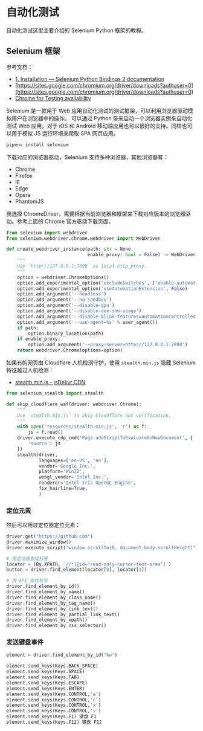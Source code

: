 
# 自动化测试
自动化测试这里主要介绍的 Selenium Python 框架的教程。

## Selenium 框架
参考文档：

- [1. Installation — Selenium Python Bindings 2 documentation](https://selenium-python.readthedocs.io/installation.html)
- [https://sites.google.com/chromium.org/driver/downloads?authuser=0](https://sites.google.com/chromium.org/driver/downloads?authuser=0)
- [Chrome for Testing availability](https://googlechromelabs.github.io/chrome-for-testing/)

Selenium 是一款用于 Web 应用自动化测试的测试框架，可以利用浏览器驱动模拟用户在浏览器中的操作。
可以通过 Python 带来启动一个浏览器实例来自动化测试 Web 应用，对于 iOS 和 Android 移动端应用也可以很好的支持。同样也可以用于模拟 JS 运行环境来爬取 SPA 网页应用。
```bash
pipenv install selenium
```
下载对应的浏览器驱动，Selenium 支持多种浏览器，其他浏览器有：

- Chrome
- Firefox
- IE
- Edge
- Opera
- PhantomJS

我选择 ChromeDriver，需要根据当前浏览器和框架来下载对应版本的浏览器驱动。参考上面的 Chrome 官方驱动下载页面。
```python
from selenium import webdriver
from selenium.webdriver.chrome.webdriver import WebDriver

def create_webdriver_instance(path: str = None,
                              enable_proxy: bool = False) -> WebDriver:
    """
    Use `http://127.0.0.1:7890` as local http_proxy.
    """
    option = webdriver.ChromeOptions()
    option.add_experimental_option('excludeSwitches', ['enable-automation'])
    option.add_experimental_option('useAutomationExtension', False)
    option.add_argument('--headless')
    option.add_argument('--no-sandbox')
    option.add_argument('--disable-gpu')
    option.add_argument('--disable-dev-shm-usage')
    option.add_argument('--disable-blink-features=AutomationControlled')
    option.add_argument('--use-agent=%s' % user_agent())
    if path:
        option.binary_location(path)
    if enable_proxy:
        option.add_argument('--proxy-server=http://127.0.0.1:7890')
    return webdriver.Chrome(options=option)
```
如果有的网页由 Cloudflare 人机检测守护，使用 `stealth.min.js` 隐藏 Selenium 特征越过人机检测：

- [stealth.min.js - jsDelivr CDN](https://cdn.jsdelivr.net/gh/requireCool/stealth.min.js/stealth.min.js)
```python
from selenium_stealth import stealth

def skip_cloudflare_waf(driver: webdriver.Chrome):
    """
    Use `stealth.min.js` to skip Cloudflare bot verification.
    """
    with open('resources/stealth.min.js', 'r') as f:
        js = f.read()
    driver.execute_cdp_cmd('Page.addScriptToEvaluateOnNewDocument', {
        'source': js
    })
    stealth(driver,
            languages=['en-US', 'en'],
            vendor='Google Inc.',
            platform='Win32',
            webgl_vendor='Intel Inc.',
            renderer='Intel Iris OpenGL Engine',
            fix_hairline=True,
            )
```

### 定位元素
然后可以用过定位器定位元素：
```python
driver.get("https://github.com")
driver.maximize_window()
driver.execute_script("window.scrollTo(0, document.body.scrollHeight)")

# 用定位器查找标签
locator = (By.XPATH, '//*[@id="read-only-cursor-text-area"]')
button = driver.find_element(locator[0], locator[1])

# 用 API 查找标签
driver.find_element_by_id()
driver.find_element_by_name()
driver.find_element_by_class_name()
driver.find_element_by_tag_name()
driver.find_element_by_link_text()
driver.find_element_by_partial_link_text()
driver.find_element_by_xpath()
driver.find_element_by_css_selector()
```

### 发送键盘事件
```python
element = driver.find_element_by_id("kw")

element.send_keys(Keys.BACK_SPACE)
element.send_keys(Keys.SPACE)
element.send_keys(Keys.TAB)
element.send_keys(Keys.ESCAPE)
element.send_keys(Keys.ENTER)
element.send_keys(Keys.CONTROL,'a')
element.send_keys(Keys.CONTROL,'c')
element.send_keys(Keys.CONTROL,'x')
element.send_keys(Keys.CONTROL,'v')
element.send_keys(Keys.F1) 键盘 F1
element.send_keys(Keys.F12) 键盘 F12
```
